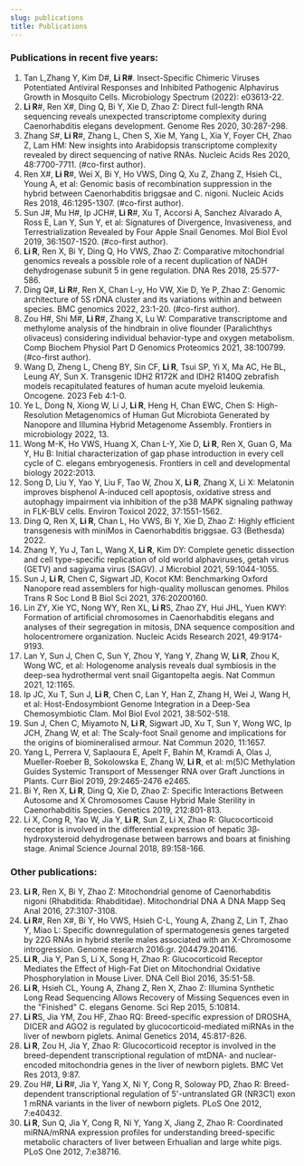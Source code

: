 ```yaml
---
slug: publications
title: Publications
---
```


### Publications in recent five years:
1. Tan L,Zhang Y, Kim D#, **Li R#**. Insect-Specific Chimeric Viruses Potentiated Antiviral Responses and Inhibited Pathogenic Alphavirus Growth in Mosquito Cells. Microbiology Spectrum (2022): e03613-22. 
2. **Li R**#, Ren X#, Ding Q, Bi Y, Xie D, Zhao Z: Direct full-length RNA sequencing reveals unexpected transcriptome complexity during Caenorhabditis elegans development. Genome Res 2020, 30:287-298.
3. Zhang S#, **Li R**#, Zhang L, Chen S, Xie M, Yang L, Xia Y, Foyer CH, Zhao Z, Lam HM: New insights into Arabidopsis transcriptome complexity revealed by direct sequencing of native RNAs. Nucleic Acids Res 2020, 48:7700-7711. (#co-first author).
4. Ren X#, **Li R**#, Wei X, Bi Y, Ho VWS, Ding Q, Xu Z, Zhang Z, Hsieh CL, Young A, et al: Genomic basis of recombination suppression in the hybrid between Caenorhabditis briggsae and C. nigoni. Nucleic Acids Res 2018, 46:1295-1307. (#co-first author).
5. Sun J#, Mu H#, Ip JCH#, **Li R**#, Xu T, Accorsi A, Sanchez Alvarado A, Ross E, Lan Y, Sun Y, et al: Signatures of Divergence, Invasiveness, and Terrestrialization Revealed by Four Apple Snail Genomes. Mol Biol Evol 2019, 36:1507-1520. (#co-first author).
6. **Li R**, Ren X, Bi Y, Ding Q, Ho VWS, Zhao Z: Comparative mitochondrial genomics reveals a possible role of a recent duplication of NADH dehydrogenase subunit 5 in gene regulation. DNA Res 2018, 25:577-586.
7. Ding Q#, **Li R**#, Ren X, Chan L-y, Ho VW, Xie D, Ye P, Zhao Z: Genomic architecture of 5S rDNA cluster and its variations within and between species. BMC genomics 2022, 23:1-20. (#co-first author).
8. Zou H#, Shi M#, **Li R**#, Zhang X, Lu W: Comparative transcriptome and methylome analysis of the hindbrain in olive flounder (Paralichthys olivaceus) considering individual behavior-type and oxygen metabolism. Comp Biochem Physiol Part D Genomics Proteomics 2021, 38:100799. (#co-first author).
9. Wang D, Zheng L, Cheng BY, Sin CF, **Li R**, Tsui SP, Yi X, Ma AC, He BL, Leung AY, Sun X. Transgenic IDH2 R172K and IDH2 R140Q zebrafish models recapitulated features of human acute myeloid leukemia. Oncogene. 2023 Feb 4:1-0.
10. Ye L, Dong N, Xiong W, Li J, **Li R**, Heng H, Chan EWC, Chen S: High-Resolution Metagenomics of Human Gut Microbiota Generated by Nanopore and Illumina Hybrid Metagenome Assembly. Frontiers in microbiology 2022, 13.
11. Wong M-K, Ho VWS, Huang X, Chan L-Y, Xie D, **Li R**, Ren X, Guan G, Ma Y, Hu B: Initial characterization of gap phase introduction in every cell cycle of C. elegans embryogenesis. Frontiers in cell and developmental biology 2022:2013.
12. Song D, Liu Y, Yao Y, Liu F, Tao W, Zhou X, **Li R**, Zhang X, Li X: Melatonin improves bisphenol A-induced cell apoptosis, oxidative stress and autophagy impairment via inhibition of the p38 MAPK signaling pathway in FLK-BLV cells. Environ Toxicol 2022, 37:1551-1562.
13. Ding Q, Ren X, **Li R**, Chan L, Ho VWS, Bi Y, Xie D, Zhao Z: Highly efficient transgenesis with miniMos in Caenorhabditis briggsae. G3 (Bethesda) 2022.
14. Zhang Y, Yu J, Tan L, Wang X, **Li R**, Kim DY: Complete genetic dissection and cell type-specific replication of old world alphaviruses, getah virus (GETV) and sagiyama virus (SAGV). J Microbiol 2021, 59:1044-1055.
15. Sun J, **Li R**, Chen C, Sigwart JD, Kocot KM: Benchmarking Oxford Nanopore read assemblers for high-quality molluscan genomes. Philos Trans R Soc Lond B Biol Sci 2021, 376:20200160.
16. Lin ZY, Xie YC, Nong WY, Ren XL, **Li R**S, Zhao ZY, Hui JHL, Yuen KWY: Formation of artificial chromosomes in Caenorhabditis elegans and analyses of their segregation in mitosis, DNA sequence composition and holocentromere organization. Nucleic Acids Research 2021, 49:9174-9193.
17. Lan Y, Sun J, Chen C, Sun Y, Zhou Y, Yang Y, Zhang W, **Li R**, Zhou K, Wong WC, et al: Hologenome analysis reveals dual symbiosis in the deep-sea hydrothermal vent snail Gigantopelta aegis. Nat Commun 2021, 12:1165.
18. Ip JC, Xu T, Sun J, **Li R**, Chen C, Lan Y, Han Z, Zhang H, Wei J, Wang H, et al: Host-Endosymbiont Genome Integration in a Deep-Sea Chemosymbiotic Clam. Mol Biol Evol 2021, 38:502-518.
19. Sun J, Chen C, Miyamoto N, **Li R**, Sigwart JD, Xu T, Sun Y, Wong WC, Ip JCH, Zhang W, et al: The Scaly-foot Snail genome and implications for the origins of biomineralised armour. Nat Commun 2020, 11:1657.
20. Yang L, Perrera V, Saplaoura E, Apelt F, Bahin M, Kramdi A, Olas J, Mueller-Roeber B, Sokolowska E, Zhang W, **Li R**, et al: m(5)C Methylation Guides Systemic Transport of Messenger RNA over Graft Junctions in Plants. Curr Biol 2019, 29:2465-2476 e2465.
21. Bi Y, Ren X, **Li R**, Ding Q, Xie D, Zhao Z: Specific Interactions Between Autosome and X Chromosomes Cause Hybrid Male Sterility in Caenorhabditis Species. Genetics 2019, 212:801-813.
22. Li X, Cong R, Yao W, Jia Y, **Li R**, Sun Z, Li X, Zhao R: Glucocorticoid receptor is involved in the differential expression of hepatic 3β‐hydroxysteroid dehydrogenase between barrows and boars at finishing stage. Animal Science Journal 2018, 89:158-166.

### Other publications:
23. **Li R**, Ren X, Bi Y, Zhao Z: Mitochondrial genome of Caenorhabditis nigoni (Rhabditida: Rhabditidae). Mitochondrial DNA A DNA Mapp Seq Anal 2016, 27:3107-3108.
24. **Li R**#, Ren X#, Bi Y, Ho VWS, Hsieh C-L, Young A, Zhang Z, Lin T, Zhao Y, Miao L: Specific downregulation of spermatogenesis genes targeted by 22G RNAs in hybrid sterile males associated with an X-Chromosome introgression. Genome research 2016:gr. 204479.204116.
25. **Li R**, Jia Y, Pan S, Li X, Song H, Zhao R: Glucocorticoid Receptor Mediates the Effect of High-Fat Diet on Mitochondrial Oxidative Phosphorylation in Mouse Liver. DNA Cell Biol 2016, 35:51-58.
26. **Li R**, Hsieh CL, Young A, Zhang Z, Ren X, Zhao Z: Illumina Synthetic Long Read Sequencing Allows Recovery of Missing Sequences even in the "Finished" C. elegans Genome. Sci Rep 2015, 5:10814.
27. **Li R**S, Jia YM, Zou HF, Zhao RQ: Breed-specific expression of DROSHA, DICER and AGO2 is regulated by glucocorticoid-mediated miRNAs in the liver of newborn piglets. Animal Genetics 2014, 45:817-826.
28. **Li R**, Zou H, Jia Y, Zhao R: Glucocorticoid receptor is involved in the breed-dependent transcriptional regulation of mtDNA- and nuclear-encoded mitochondria genes in the liver of newborn piglets. BMC Vet Res 2013, 9:87.
29. Zou H#, **Li R**#, Jia Y, Yang X, Ni Y, Cong R, Soloway PD, Zhao R: Breed-dependent transcriptional regulation of 5'-untranslated GR (NR3C1) exon 1 mRNA variants in the liver of newborn piglets. PLoS One 2012, 7:e40432.
30. **Li R**, Sun Q, Jia Y, Cong R, Ni Y, Yang X, Jiang Z, Zhao R: Coordinated miRNA/mRNA expression profiles for understanding breed-specific metabolic characters of liver between Erhualian and large white pigs. PLoS One 2012, 7:e38716.





